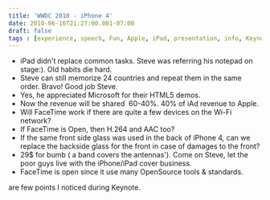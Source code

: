 ```yaml
---
title: 'WWDC 2010 - iPhone 4'
date: 2010-06-16T21:27:00.001-07:00
draft: false
tags : [experience, speech, Fun, Apple, iPad, presentation, info, Keynote, iPhone, iTunes]
---
```


*   iPad didn't replace common tasks. Steve was referring his notepad on stage:). Old habits die hard.
*   Steve can still memorize 24 countries and repeat them in the same order. Bravo! Good job Steve.
*   Yes, he appreciated Microsoft for their HTML5 demos.
*   Now the revenue will be shared  60-40%. 40% of iAd revenue to Apple.
*   Will FaceTime work if there are quite a few devices on the Wi-Fi network?
*   If FaceTime is Open, then H.264 and AAC too?
*   If the same front side glass was used in the back of iPhone 4, can we replace the backside glass for the front in case of damages to the front?
*   29$ for bumb ( a band covers the antennas'). Come on Steve, let the poor guys live with the iPhone/iPad cover business.
*   FaceTime is open since it use many OpenSource tools & standards.

are few points I noticed during Keynote.
